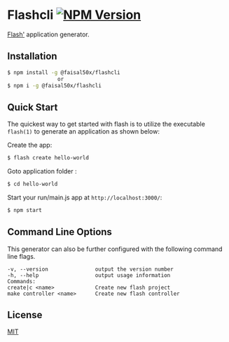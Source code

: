 # Flashcli [![NPM Version][npm-image]][npm-url]
[Flash'](https://www.npmjs.com/package/@faisal50x/flash) application generator.



## Installation

```sh
$ npm install -g @faisal50x/flashcli
                or
$ npm i -g @faisal50x/flashcli
```

## Quick Start

The quickest way to get started with flash is to utilize the executable `flash(1)` to generate an application as shown below:

Create the app:

```bash
$ flash create hello-world
```

Goto application folder :

```bash
$ cd hello-world
```

Start your run/main.js app at `http://localhost:3000/`:

```bash
$ npm start
```

## Command Line Options

This generator can also be further configured with the following command line flags.

    -v, --version               output the version number
    -h, --help                  output usage information
    Commands:
    create|c <name>             Create new flash project
    make controller <name>      Create new flash controller
## License

[MIT](LICENSE)

[npm-image]: https://img.shields.io/npm/v/@faisal50x/flashcli.svg
[npm-url]: https://npmjs.org/package/@faisal50x/flashcli
[downloads-url]: https://npmjs.org/package/@faisal50x/flashcli